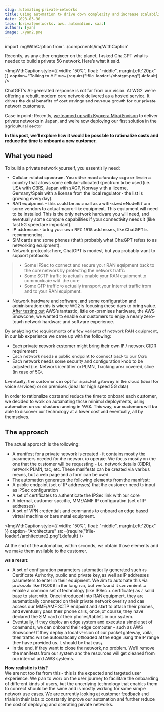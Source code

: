 ```yaml
---
slug: automating-private-networks
title: Using automation to drive down complexity and increase scalability of private networks
date: 2023-03-30
tags: [privatenetworks, aws, automation, saas]
authors: [yan]
image: ./yan2.png
---
```


import ImgWithCaption from '../components/imgWithCaption'

Recently, as any other engineer on the planet, I asked ChatGPT what is needed to build a private 5G network. Here’s what it said. 

<!--truncate-->

<ImgWithCaption
  style={{
    width: "50%",
    float: "middle",
    marginLeft:"20px"
  }}
  caption="Talking to AI"
  src={require("!file-loader!./chatgpt.png").default}
  />
  
ChatGPT’s AI-generated response is not far from our vision. At WG2, we’re offering a rebuilt, modern core network delivered as a hosted service. It drives the dual benefits of cost savings and revenue growth for our private network customers.  

Case in point: Recently, [we teamed up with Kyocera Mirai Envison](https://www.wgtwo.com/blog/kcme-teams-up-with-wg2-for-private-networks/) to deliver private networks in Japan, and we’re now deploying our first solution in the agricultural sector 

**In this post, we’ll explore how it would be possible to rationalize costs and reduce the time to onboard a new customer.**

## What you need

To build a private network yourself, you essentially need: 
* Cellular-related spectrum. You either need a faraday cage or live in a country that allows some cellular-allocated spectrum to be used (i.e. USA with CBRS, Japan with sXGP, Norway with a license, Germany/Spain with a license from the local regulator - the list is growing every day).
* RAN equipment - this could be as small as a wifi-sized eNodeB from some vendors to actual macro-like equipment. This equipment will need to be installed. This is the only network hardware you will need, and eventually some compute capabilities if your connectivity needs it (like fast 5G speed are important).
* IP addresses - bring your own RFC 1918 addresses, like ChatGPT is recommending. 
* SIM cards and some phones (that’s probably what ChatGPT refers to as networking equipment). 
* Network protocols: here, ChatGPT is modest, but you probably want to support protocols: 
> * Some IPSec to connect and secure your RAN equipment back to the core network by protecting the network traffic
> * Some SCTP traffic to actually enable your RAN equipment to communicate with the core 
> * Some GTP traffic to actually transport your Internet traffic from and to your RAN equipment. 
* Network hardware and software, and some configuration and administration: this is where WG2 is focusing these days to bring value.  [After testing out](https://www.wgtwo.com/blog/exploring-aws-snowcone/) AWS’s fantastic, little on-premises hardware, the AWS Snowcone, we wanted to enable our customers to enjoy a nearly zero-touch network hardware and software experience.


By analyzing the requirements of a few variants of network RAN equipment, in our lab experience we came up with the following:
* Each private network customer might bring their own IP / network CIDR requirement
* Each network needs a public endpoint to connect back to our Core 
* Each network needs some security and configuration knob to be adjusted (i.e. Network identifier or PLMN, Tracking area covered, slice (in case of 5G). 

Eventually, the customer can opt for a packet gateway in the cloud (ideal for voice services) or on premises (ideal for high speed 5G data)

In order to rationalize costs and reduce the time to onboard each customer, we decided to work on automating those minimal deployments, using automation on our clusters running in AWS. This way, our customers will be able to discover our technology at a lower cost and eventually, all by themselves. 

## The approach

The actual approach is the following:
* A manifest for a private network is created - it contains mostly the parameters needed for the network to operate. We focus mostly on the one that the customer will be requesting - i.e. network details (CIDR), network PLMN, tac, etc. These manifests can be created via various means, but a web page and a form can be used. 
* The automation generates the following elements from the manifest:
* A public endpoint (set of IP addresses) that the customer need to input as IPSec configuration 
* A set of certificates to authenticate the IPSec link with our core 
* A internal, customer specific, MME/AMF IP configuration (set of IP addresses)
* A set of VPN credentials and commands to onboard an edge based virtual machine or bare metal equipment. 

<ImgWithCaption
  style={{
    width: "50%",
    float: "middle",
    marginLeft:"20px"
  }}
  caption="Architecture"
  src={require("!file-loader!./architecture2.png").default}
  />

At the end of the automation, within seconds, we obtain those elements and we make them available to the customer. 

**As a result:**
* A set of configuration parameters automatically generated such as Certificate Authority, public and private key, as well as IP addresses parameters to enter in their equipment. We aim to automate this via protocols like TR.069 in the long run, but we found it convenient to enable a common set of technology (like IPSec + certificate) as a solid base to start with. Once introduced into RAN equipment, they are automatically connected on their private network overlay and can access our MME/AMF SCTP endpoint and start to attach their phones, and eventually pass their phone calls, once, of course, they have declared the SIM card of their phones/tablets in our system. 
* Eventually, if they deploy an edge system and execute a simple set of commands, we can onboard their edge computer - such as AWS Snowcone! If they deploy a local version of our packet gateway, voila, their traffic will be automatically offloaded at the edge using the IP range they have provided us. It should be that easy.
* In the end, if they want to close the network, no problem. We’ll remove the manifests from our system and the resources will get cleaned from our internal and AWS systems. 

**How realistic is this?**   
We are not too far from this - this is the expected and targeted user experience. We plan to work on the user journey to facilitate the onboarding of different kinds of users, but the underlying technology that enables them to connect should be the same and is mostly working for some simple network use cases. We are currently looking at customer feedback and trials in their labs to constantly improve our automation and further reduce the cost of deploying and operating private networks. 


